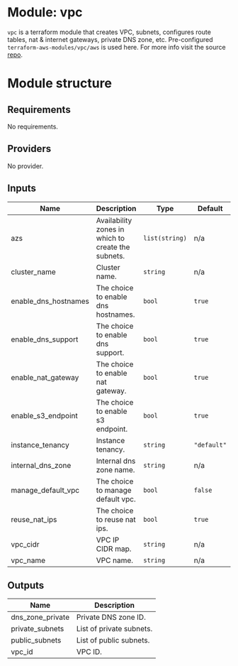 # Module: vpc

`vpc` is a terraform module that creates VPC, subnets, configures route tables, nat & internet gateways, private DNS zone, etc.
Pre-configured `terraform-aws-modules/vpc/aws` is used here. For more info visit the source [repo](https://github.com/terraform-aws-modules/terraform-aws-vpc).

# Module structure

<!-- BEGINNING OF PRE-COMMIT-TERRAFORM DOCS HOOK -->
## Requirements

No requirements.

## Providers

No provider.

## Inputs

| Name | Description | Type | Default | Required |
|------|-------------|------|---------|:--------:|
| azs | Availability zones in which to create the subnets. | `list(string)` | n/a | yes |
| cluster\_name | Cluster name. | `string` | n/a | yes |
| enable\_dns\_hostnames | The choice to enable dns hostnames. | `bool` | `true` | no |
| enable\_dns\_support | The choice to enable dns support. | `bool` | `true` | no |
| enable\_nat\_gateway | The choice to enable nat gateway. | `bool` | `true` | no |
| enable\_s3\_endpoint | The choice to enable s3 endpoint. | `bool` | `true` | no |
| instance\_tenancy | Instance tenancy. | `string` | `"default"` | no |
| internal\_dns\_zone | Internal dns zone name. | `string` | n/a | yes |
| manage\_default\_vpc | The choice to manage default vpc. | `bool` | `false` | no |
| reuse\_nat\_ips | The choice to reuse nat ips. | `bool` | `true` | no |
| vpc\_cidr | VPC IP CIDR map. | `string` | n/a | yes |
| vpc\_name| VPC name. | `string` | n/a | yes |

## Outputs

| Name | Description |
|------|-------------|
| dns\_zone\_private | Private DNS zone ID. |
| private\_subnets | List of private subnets. |
| public\_subnets | List of public subnets. |
| vpc\_id | VPC ID. |

<!-- END OF PRE-COMMIT-TERRAFORM DOCS HOOK -->
